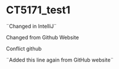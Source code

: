 # CT5171_test1
¨Changed in IntelliJ¨

Changed from Github Website

Conflict github

¨Added this line again from 
GitHub website¨

